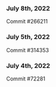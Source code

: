 ### July 8th, 2022

Commit #266211

### July 5th, 2022

Commit #314353


### July 4th, 2022

Commit #72281
